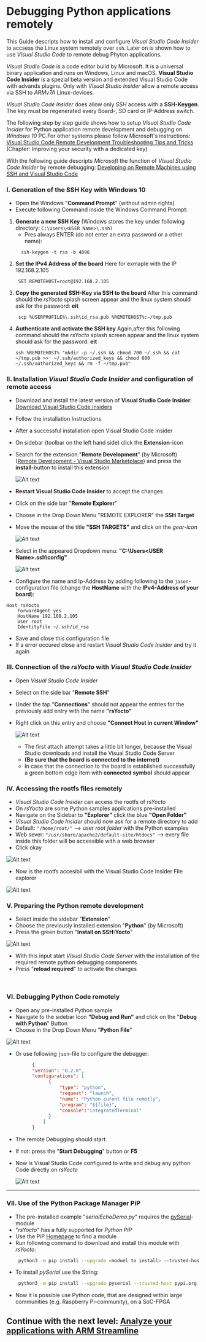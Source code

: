 #  	Debugging Python applications remotely

This Guide descripts how to install and configure *Visual Studio Code Insider* to accsess the Linux system remotely over `ssh`. Later on is shown how to use *Visual Studio Code* to remote debug Phyton applications.

*Visual Studio Code* is a code editor build by Microsoft. It is a universal binary application and runs on Windows, Linux and macOS. **Visual Studio Code Insider** is a spezial beta version and extended Visual Studio Code with advands plugins. Only with *Visual Studio Insider* allow a remote access via SSH to *ARMv7A* Linux-devices.

*Visual Studio Code Insider* does allow only *SSH* access with a **SSH-Keygen**. The key must be regenerated every Board-, SD card or IP-Address switch.

The following step by step guide shows how to setup *Visual Studio Code Insider* for Python application remote development and debugging on *Windows 10* PC.For other systems please follow Microsoft's instructions:
[Visual Studio Code Remote Development Troubleshooting Tips and Tricks](https://code.visualstudio.com/docs/remote/troubleshooting)
(Chapter: Improving your security with a dedicated key)

With the following guide descripts *Microsoft* the function of *Visual Studio Code Insider* by remote debugging:
[Developing on Remote Machines using SSH and Visual Studio Code](https://code.visualstudio.com/docs/remote/ssh)

### I. Generation of the SSH Key with Windows 10
* Open the Windows "**Command Prompt**" (without admin rights)
* Execute following Command inside the Windows Command Prompt:
1.    **Generate a new SSH Key**
      (Windows stores the key under following directory:  `C:\Users\<USER Name>\.ssh)`
      * Pres always ENTER (do not enter an extra password or a other name):
      ``````shell 
        ssh-keygen -t rsa -b 4096
       ``````
2.    **Set the IPv4 Address of the board**
       Here for exmaple with the IP 192.168.2.105
       ``````shell 
        SET REMOTEHOST=root@192.168.2.105
      ``````
5.    **Copy the generated SSH-Key via SSH to the board**
      After this command should the *rsYocto* splash screen appear and the linux system should ask for the password: **eit**
      ``````shell       
       scp %USERPROFILE%\.ssh\id_rsa.pub %REMOTEHOST%:~/tmp.pub
      `````` 
4.   **Authenticate and activate the SSH key** 
       Again,after this following command should the *rsYocto* splash screen appear and the linux system should ask for the password: **eit**
      ``````shell 
      ssh %REMOTEHOST% "mkdir -p ~/.ssh && chmod 700 ~/.ssh && cat ~/tmp.pub >>  ~/.ssh/authorized_keys && chmod 600 ~/.ssh/authorized_keys && rm -f ~/tmp.pub"
      ``````
      
### II. Installation *Visual Studio Code Insider* and configuration of remote access
* Download and install the latest version of **Visual Studio Code Insider**:
  [Download Visual Studio Code Insiders](https://code.visualstudio.com/insiders/)
* Follow the installation Instructions
* After a successful installation open Visual Studio Code Insider
* On sidebar (toolbar on the left hand side) click the **Extension**-icon
* Search for the extension:"**Remote Development**" (by Microsoft) ([Remote Development - Visual Studio Marketplace](https://marketplace.visualstudio.com/items?itemName=ms-vscode-remote.vscode-remote-extensionpack)) and press the **install**-button to install this extension

  ![Alt text](VisualCodeConfig1.jpg?raw=true "Visual Studio Configuration 1")

* **Restart Visual Studio Code Insider** to accept the changes
* Click on the side bar "**Remote Explorer**"
* Choose in the Drop Down Menu "REMOTE EXPLORER" the **SSH Target**
* Move the mouse of the title **"SSH TARGETS"** and click on the *gear-icon*

  ![Alt text](VisualCodeConfig2.jpg?raw=true "Visual Studio Configuration 2")
 
* Select in the appeared Dropdown menu: **"C:\Users\<USER Name>\.ssh\config"** 

  ![Alt text](VisualCodeConfig3.jpg?raw=true "Visual Studio Configuration 3")
 
* Configure the name and Ip-Address by adding following to the `jason`-configuration file
  (change the **HostName** with the **IPv4-Address of your board**):
``````jason
Host rsYocto
    ForwardAgent yes
    HostName 192.168.2.105
    User root
    IdentityFile ~/.ssh/id_rsa
`````` 
* Save and close this configuration file
* If a error occured close and restart *Visual Studio Code Insider* and try it again

### III. Connection of the *rsYocto* with *Visual Studio Code Insider*
* Open *Visual Studio Code Insider*
* Select on the side bar "**Remote SSH**" 
* Under the tap "**Connections**" should not appear the entries for the previously add entry with the name **"rsYocto"**
* Right click on this entry and choose **"Connect Host in current Window"**

  ![Alt text](VisualCodeConfig4.jpg?raw=true "Visual Studio Configuration 4")
 
  * The first attach attempt takes a little bit longer, because the Visual Studio downloads and install the Visual Studio Code Server
  * **(Be sure that the board is connected to the internet)**
  * In case that the connection to the board is established successfully a green bottom edge item with **connected symbol** should appear

### IV. Accessing the rootfs files remotely
*  *Visual Studio Code Insider* can access the rootfs of *rsYocto*
*  On *rsYocto* are some Python samples applications pre-installed
*  Navigate on the Sidebar to **"Explorer"** click the blue **"Open Folder"**
*  *Visual Studio Code Insider* should now ask for a remote directory to add 
  * Default: `"/home/root/"` --> user *root folder* with the Python examples
  * Web sever: `"/usr/share/apache2/default-site/htdocs"` --> every file inside this folder will be accessible with a web browser
* Click okay

 ![Alt text](VisualCodeConfig5.jpg?raw=true "Visual Studio Configuration 5")
* Now is the rootfs accesibil with the Visual Studio Code Insider File explorer 

 ![Alt text](VisualCodeConfig6.jpg?raw=true "Visual Studio Configuration 6")


### V. Preparing the Python remote development
* Select inside the sidebar "**Extension**"
* Choose the previously installed extension "**Python**" (by Microsoft)
* Press the green button "**Install on SSH:Yocto**"

 ![Alt text](VisualCodeConfig7.jpg?raw=true "Visual Studio Configuration 7")
 
* With this input start *Visual Studio Code Server* with the installation of the required remote python debugging components
* Press  "**reload required**" to activate the changes
<br>

### VI. Debugging Python Code remotely
* Open any pre-installed Python sample
* Navigate to the sidebar Icon **"Debug and Run"** and click on the "**Debug with Python**" Button
* Choose in the Drop Down Menu "**Python File**" 

 ![Alt text](VisualCodeConfig8.jpg?raw=true "Visual Studio Configuration 8")
 
 * Or use following `json`-file to configure the debugger:
      ``````json
            {
            "version": "0.2.0",
            "configurations": [
                  {
                      "type": "python",
                      "request": "launch",
                      "name": "Python curent file remotly",
                      "program": "${file}",
                      "console":"integratedTerminal"
                  }
                ]
            }
      ``````
  * The remote Debugging should start     
  * If not: press the "**Start Debugging**" button or **F5**
  * Now is Visual Studio Code configured to write and debug any python Code directly on *rsYocto*
  
       ![Alt text](VisualCodeConfig9.jpg?raw=true "Visual Studio Configuration 9")
       
___

### VII. Use of the Python Package Manager PiP
* The pre-installed example "*serialEchoDemo.py*" requires the [pySerial](https://pyserial.readthedocs.io/en/latest/shortintro.html)-module
* "*rsYocto*" has a fully supported for *Python PiP*
* Use the PiP [Homepage](https://pypi.org/) to find a module
* Run following command to download and install this module with *rsYocto*:
     ````bash
      python3 -m pip install --upgrade <moduel to install> --trusted-host pypi.org --trusted-host files.pythonhosted.org 
     ````
* To install *pySerial* use the String:
     ````bash
      python3 -m pip install --upgrade pyserial --trusted-host pypi.org --trusted-host files.pythonhosted.org 
     ````
* Now it is possible use Python code, that are designed within large communities (e.g. Raspberry Pi-community), on a SoC-FPGA

 ## Continue with the next level: [Analyze your applications with ARM Streamline](5_Streamline.md)
